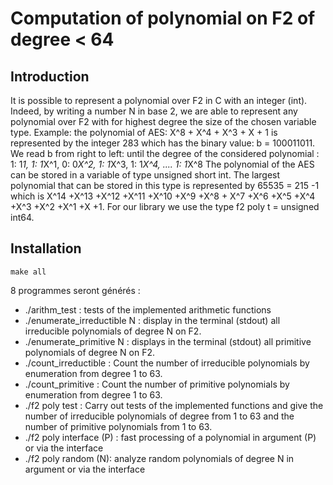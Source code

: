 # Computation of polynomial on F2 of degree < 64



## Introduction


It is possible to represent a polynomial over F2 in C with an integer (int). Indeed, by writing a number N in base 2, we are able to represent any polynomial over F2 with for highest degree the size of the chosen variable type.
Example: the polynomial of AES: X^8 + X^4 + X^3 + X + 1 is represented by the integer 283 which has the binary value: b = 100011011. We read b from right to left: until the degree of the considered polynomial : 
1: 1*1, 1: 1*X^1, 0: 0*X^2, 1: 1*X^3, 1: 1*X^4, .... 1: 1*X^8 
The polynomial of the AES can be stored in a variable of type unsigned short int. The largest polynomial that can be stored in this type is represented by 65535 = 215 -1 which is X^14 +X^13 +X^12 +X^11 +X^10 +X^9 +X^8 + X^7 +X^6 +X^5 +X^4 +X^3 +X^2 +X^1 +X +1.
For our library we use the type f2 poly t = unsigned int64.

## Installation

```
make all
```

8 programmes seront générés :
- ./arithm_test : tests of the implemented arithmetic functions
- ./enumerate_irreductible N : display in the terminal (stdout) all irreducible polynomials of degree N on F2.
- ./enumerate_primitive N : displays in the terminal (stdout) all primitive polynomials of degree N on F2.
-  ./count_irreductible : Count the number of irreducible polynomials by enumeration from degree 1 to 63.
- ./count_primitive : Count the number of primitive polynomials by enumeration from degree 1 to 63.
- ./f2 poly test : Carry out tests of the implemented functions and give the number of irreducible polynomials of degree from 1 to 63 and the number of primitive polynomials from 1 to 63.
- ./f2 poly interface (P) : fast processing of a polynomial in argument (P) or via the interface
- ./f2 poly random (N): analyze random polynomials of degree N in argument or via the interface
